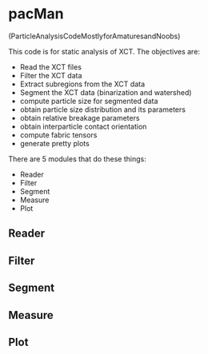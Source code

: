 # pacMan
(ParticleAnalysisCodeMostlyforAmaturesandNoobs)

This code is for static analysis of XCT. The objectives are:
- Read the XCT files
- Filter the XCT data
- Extract subregions from the XCT data
- Segment the XCT data (binarization and watershed)
- compute particle size for segmented data
- obtain particle size distribution and its parameters
- obtain relative breakage parameters
- obtain interparticle contact orientation
- compute fabric tensors
- generate pretty plots

There are 5 modules that do these things:
- Reader
- Filter
- Segment
- Measure
- Plot


## Reader

## Filter

## Segment

## Measure

## Plot



